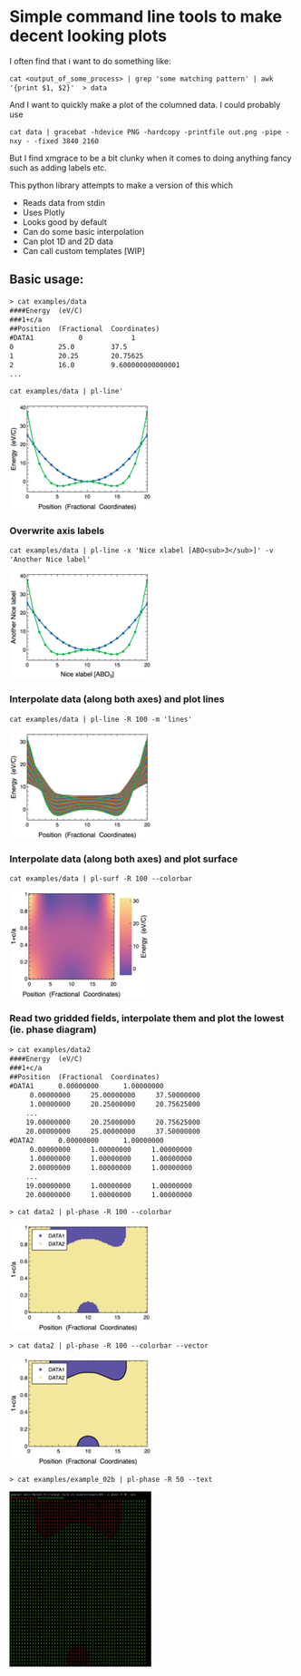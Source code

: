 # Simple command line tools to make decent looking plots

I often find that i want to do something like:

```
cat <output_of_some_process> | grep 'some matching pattern' | awk '{print $1, $2}'  > data
```

And I want to quickly make a plot of the columned data. I could probably use 

```
cat data | gracebat -hdevice PNG -hardcopy -printfile out.png -pipe -nxy - -fixed 3840 2160
```

But I find xmgrace to be a bit clunky when it comes to doing anything fancy such as adding labels etc.

This python library attempts to make a version of this which 
- Reads data from stdin
- Uses Plotly
- Looks good by default
- Can do some basic interpolation
- Can plot 1D and 2D data
- Can call custom templates [WIP]

## Basic usage:
```
> cat examples/data
####Energy  (eV/C)
###1+c/a 
##Position  (Fractional  Coordinates)
#DATA1           0            1
0           25.0         37.5
1           20.25        20.75625
2           16.0         9.600000000000001
...
```

```
cat examples/data | pl-line'
```

<img src='images/USAGE0.png' width='250'>

### Overwrite axis labels
```
cat examples/data | pl-line -x 'Nice xlabel [ABO<sub>3</sub>]' -v 'Another Nice label' 
```

<img src='images/USAGE1.png' width='250'>

### Interpolate data (along both axes) and plot lines
```
cat examples/data | pl-line -R 100 -m 'lines'
```

<img src='images/USAGE2.png' width='250'>

### Interpolate data (along both axes) and plot surface
```
cat examples/data | pl-surf -R 100 --colorbar
```

<img src='images/USAGE3.png' width='250'>

### Read two gridded fields, interpolate them and plot the lowest  (ie. phase diagram)
```
> cat examples/data2
####Energy  (eV/C)
###1+c/a
##Position  (Fractional  Coordinates)
#DATA1      0.00000000      1.00000000
     0.00000000     25.00000000     37.50000000
     1.00000000     20.25000000     20.75625000
    ...
    19.00000000     20.25000000     20.75625000
    20.00000000     25.00000000     37.50000000
#DATA2      0.00000000      1.00000000
     0.00000000     1.00000000     1.00000000
     1.00000000     1.00000000     1.00000000
     2.00000000     1.00000000     1.00000000
    ...
    19.00000000     1.00000000     1.00000000
    20.00000000     1.00000000     1.00000000
```

```
> cat data2 | pl-phase -R 100 --colorbar
```

<img src='images/USAGE4.png' width='250'>

```
> cat data2 | pl-phase -R 100 --colorbar --vector
```

<img src='images/USAGE5.png' width='250'>


```
> cat examples/example_02b | pl-phase -R 50 --text
```

<img src='images/USAGE6.png' width='250'>
